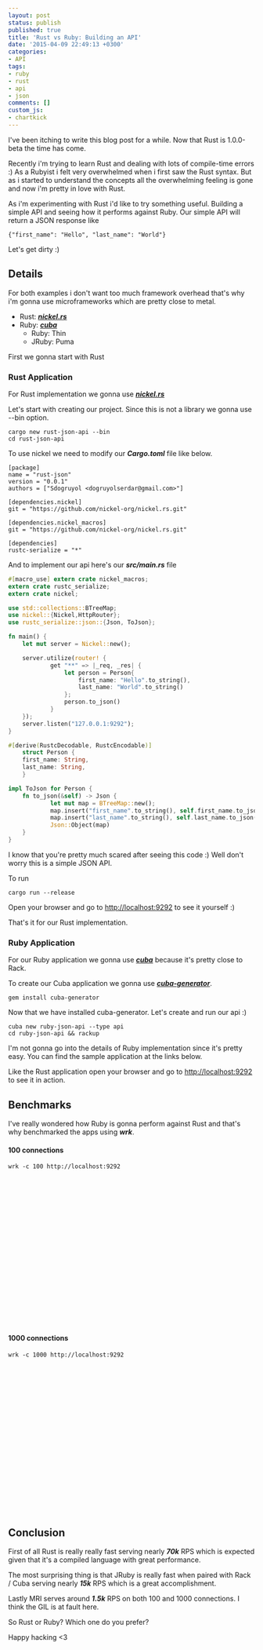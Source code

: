 ```yaml
---
layout: post
status: publish
published: true
title: 'Rust vs Ruby: Building an API'
date: '2015-04-09 22:49:13 +0300'
categories:
- API
tags:
- ruby
- rust
- api
- json
comments: []
custom_js:
- chartkick
---
```


<script src="//www.google.com/jsapi" type="text/javascript"></script>
<script src="/js/chartkick.js" type="text/javascript"></script>


I've been itching to write this blog post for a while. Now that Rust is 1.0.0-beta
the time has come.

Recently i'm trying to learn Rust and dealing with lots of compile-time errors :)
As a Rubyist i felt very overwhelmed when i first saw the Rust syntax. But as i started
to understand the concepts all the overwhelming feeling is gone and now i'm pretty in love
with Rust.

As i'm experimenting with Rust i'd like to try something useful. Building a simple API and
seeing how it performs against Ruby. Our simple API will return a JSON response like

	{"first_name": "Hello", "last_name": "World"}

Let's get dirty :)

## Details

For both examples i don't want too much framework overhead that's why i'm gonna use microframeworks which are pretty close to metal.

* Rust: ***[nickel.rs](https://github.com/nickel-org/nickel.rs/)***
* Ruby: ***[cuba](https://github.com/soveran/cuba)***
	* Ruby: Thin
	* JRuby: Puma

First we gonna start with Rust

### Rust Application

For Rust implementation we gonna use ***[nickel.rs](https://github.com/nickel-org/nickel.rs/)***

Let's start with creating our project. Since this is not a library we gonna use --bin option.

	cargo new rust-json-api --bin
	cd rust-json-api

To use nickel we need to modify our ***Cargo.toml*** file like below.

	[package]
	name = "rust-json"
	version = "0.0.1"
	authors = ["Sdogruyol <dogruyolserdar@gmail.com>"]

	[dependencies.nickel]
	git = "https://github.com/nickel-org/nickel.rs.git"

	[dependencies.nickel_macros]
	git = "https://github.com/nickel-org/nickel.rs.git"

	[dependencies]
	rustc-serialize = "*"

And to implement our api here's our ***src/main.rs*** file

```rust
#[macro_use] extern crate nickel_macros;
extern crate rustc_serialize;
extern crate nickel;

use std::collections::BTreeMap;
use nickel::{Nickel,HttpRouter};
use rustc_serialize::json::{Json, ToJson};

fn main() {
	let mut server = Nickel::new();

	server.utilize(router! {
			get "**" => |_req, _res| {
				let person = Person{
					first_name: "Hello".to_string(),
					last_name: "World".to_string()
				};
				person.to_json()
			}
	});
	server.listen("127.0.0.1:9292");
}

#[derive(RustcDecodable, RustcEncodable)]
	struct Person {
	first_name: String,
	last_name: String,
	}

impl ToJson for Person {
	fn to_json(&self) -> Json {
			let mut map = BTreeMap::new();
			map.insert("first_name".to_string(), self.first_name.to_json());
			map.insert("last_name".to_string(), self.last_name.to_json());
			Json::Object(map)
	}
}
```

I know that you're pretty much scared after seeing this code :) Well don't worry this
is a simple JSON API.

To run

	cargo run --release

Open your browser and go to [http://localhost:9292](http://localhost:9292) to see it yourself :)

That's it for our Rust implementation.

### Ruby Application

For our Ruby application we gonna use ***[cuba](https://github.com/soveran/cuba)*** because it's pretty close to Rack.

To create our Cuba application we gonna use ***[cuba-generator](https://github.com/Sdogruyol/cuba-generator)***.

	gem install cuba-generator

Now that we have installed cuba-generator. Let's create and run our api :)

```
cuba new ruby-json-api --type api
cd ruby-json-api && rackup
```

I'm not gonna go into the details of Ruby implementation since it's pretty easy. You can
find the sample application at the links below.

Like the Rust application open your browser and go to [http://localhost:9292](http://localhost:9292) to see it in action.

## Benchmarks

I've really wondered how Ruby is gonna perform against Rust and that's why benchmarked the
apps using ***wrk***.

#### 100 connections

	wrk -c 100 http://localhost:9292

<div id="chart-100" style="height: 300px;"></div>
<script>
  new Chartkick.BarChart("chart-100", [{name: "Request Per Second", data: [["Rust", 69486],["JRuby",13498],["MRI",1549]]}, {name: "Timeout", data: [["MRI", 0],["JRuby", 252],["Rust",271]]}], {max: 100000});
</script>

#### 1000 connections

	wrk -c 1000 http://localhost:9292

<div id="chart-1000" style="height: 300px;"></div>
<script>
  new Chartkick.BarChart("chart-1000", [{name: "Request Per Second", data: [["Rust", 63979],["JRuby",12195],["MRI",1523]]}, {name: "Timeout", data: [["MRI", 2013],["JRuby", 2410],["Rust",2982]]}], {max: 100000});
</script>

## Conclusion

First of all Rust is really really fast serving nearly ***70k*** RPS which is expected given that it's a compiled language with great performance.

The most surprising thing is that JRuby is really fast when paired with Rack / Cuba serving nearly ***15k*** RPS which is a great accomplishment.

Lastly MRI serves around ***1.5k*** RPS on both 100 and 1000 connections. I think the GIL is at fault here.

So Rust or Ruby? Which one do you prefer?

Happy hacking <3
